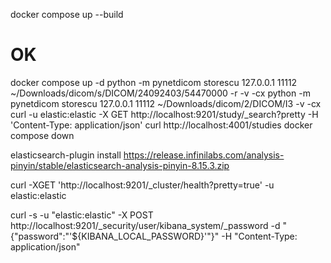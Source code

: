 
docker compose up --build

# OK
docker compose up -d
python -m pynetdicom storescu 127.0.0.1 11112 ~/Downloads/dicom/s/DICOM/24092403/54470000 -r -v -cx
python -m pynetdicom storescu 127.0.0.1 11112 ~/Downloads/dicom/2/DICOM/I3   -v -cx
curl -u elastic:elastic -X GET  http://localhost:9201/study/_search?pretty -H 'Content-Type: application/json'
curl http://localhost:4001/studies
docker compose down




elasticsearch-plugin install https://release.infinilabs.com/analysis-pinyin/stable/elasticsearch-analysis-pinyin-8.15.3.zip

curl -XGET 'http://localhost:9201/_cluster/health?pretty=true' -u elastic:elastic


curl -s -u "elastic:elastic" -X POST http://localhost:9201/_security/user/kibana_system/_password -d "{\"password\":\"'${KIBANA_LOCAL_PASSWORD}'\"}" -H "Content-Type: application/json"